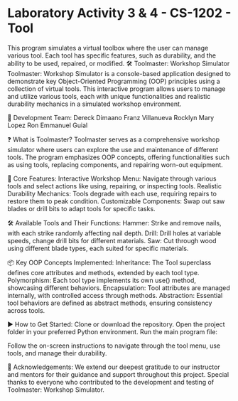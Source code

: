 # Laboratory Activity 3 & 4 - CS-1202 - Tool
This program simulates a virtual toolbox where the user can manage various tool. Each tool has specific features, such as durability, and the ability to be used, repaired, or modified. 
🛠️ Toolmaster: Workshop Simulator
Toolmaster: Workshop Simulator is a console-based application designed to demonstrate key Object-Oriented Programming (OOP) principles using a collection of virtual tools. This interactive program allows users to manage and utilize various tools, each with unique functionalities and realistic durability mechanics in a simulated workshop environment.

👥 Development Team:
Dereck Dimaano
Franz Villanueva
Rocklyn Mary Lopez
Ron Emmanuel Guial

❓ What is Toolmaster?
Toolmaster serves as a comprehensive workshop simulator where users can explore the use and maintenance of different tools. The program emphasizes OOP concepts, offering functionalities such as using tools, replacing components, and repairing worn-out equipment.

🔧 Core Features:
Interactive Workshop Menu: Navigate through various tools and select actions like using, repairing, or inspecting tools.
Realistic Durability Mechanics: Tools degrade with each use, requiring repairs to restore them to peak condition.
Customizable Components: Swap out saw blades or drill bits to adapt tools for specific tasks.

🛠️ Available Tools and Their Functions:
Hammer: Strike and remove nails, with each strike randomly affecting nail depth.
Drill: Drill holes at variable speeds, change drill bits for different materials.
Saw: Cut through wood using different blade types, each suited for specific materials.

📦 Key OOP Concepts Implemented:
Inheritance: The Tool superclass defines core attributes and methods, extended by each tool type.
Polymorphism: Each tool type implements its own use() method, showcasing different behaviors.
Encapsulation: Tool attributes are managed internally, with controlled access through methods.
Abstraction: Essential tool behaviors are defined as abstract methods, ensuring consistency across tools.

▶️ How to Get Started:
Clone or download the repository.
Open the project folder in your preferred Python environment.
Run the main program file:

Follow the on-screen instructions to navigate through the tool menu, use tools, and manage their durability.

🌟 Acknowledgements:
We extend our deepest gratitude to our instructor and mentors for their guidance and support throughout this project. Special thanks to everyone who contributed to the development and testing of Toolmaster: Workshop Simulator.
